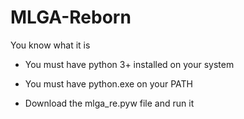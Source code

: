 # MLGA-Reborn
You know what it is

* You must have python 3+ installed on your system

* You must have python.exe on your PATH

* Download the mlga_re.pyw file and run it





